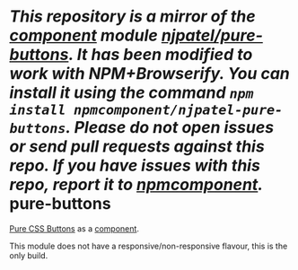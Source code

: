 *This repository is a mirror of the [component](http://component.io) module [njpatel/pure-buttons](http://github.com/njpatel/pure-buttons). It has been modified to work with NPM+Browserify. You can install it using the command `npm install npmcomponent/njpatel-pure-buttons`. Please do not open issues or send pull requests against this repo. If you have issues with this repo, report it to [npmcomponent](https://github.com/airportyh/npmcomponent).*
pure-buttons
============

[Pure CSS Buttons](http://purecss.io/buttons) as a [component](https://github.com/component/component).

This module does not have a responsive/non-responsive flavour, this is the only build.
